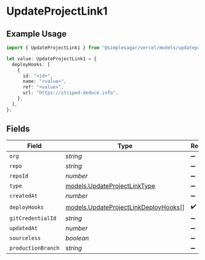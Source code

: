 # UpdateProjectLink1

## Example Usage

```typescript
import { UpdateProjectLink1 } from "@simplesagar/vercel/models/updateprojectop.js";

let value: UpdateProjectLink1 = {
  deployHooks: [
    {
      id: "<id>",
      name: "<value>",
      ref: "<value>",
      url: "https://striped-deduce.info",
    },
  ],
};
```

## Fields

| Field                                                                              | Type                                                                               | Required                                                                           | Description                                                                        |
| ---------------------------------------------------------------------------------- | ---------------------------------------------------------------------------------- | ---------------------------------------------------------------------------------- | ---------------------------------------------------------------------------------- |
| `org`                                                                              | *string*                                                                           | :heavy_minus_sign:                                                                 | N/A                                                                                |
| `repo`                                                                             | *string*                                                                           | :heavy_minus_sign:                                                                 | N/A                                                                                |
| `repoId`                                                                           | *number*                                                                           | :heavy_minus_sign:                                                                 | N/A                                                                                |
| `type`                                                                             | [models.UpdateProjectLinkType](../models/updateprojectlinktype.md)                 | :heavy_minus_sign:                                                                 | N/A                                                                                |
| `createdAt`                                                                        | *number*                                                                           | :heavy_minus_sign:                                                                 | N/A                                                                                |
| `deployHooks`                                                                      | [models.UpdateProjectLinkDeployHooks](../models/updateprojectlinkdeployhooks.md)[] | :heavy_check_mark:                                                                 | N/A                                                                                |
| `gitCredentialId`                                                                  | *string*                                                                           | :heavy_minus_sign:                                                                 | N/A                                                                                |
| `updatedAt`                                                                        | *number*                                                                           | :heavy_minus_sign:                                                                 | N/A                                                                                |
| `sourceless`                                                                       | *boolean*                                                                          | :heavy_minus_sign:                                                                 | N/A                                                                                |
| `productionBranch`                                                                 | *string*                                                                           | :heavy_minus_sign:                                                                 | N/A                                                                                |